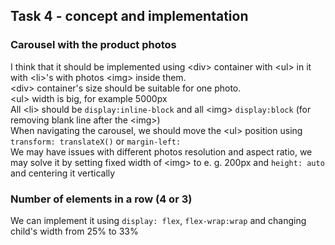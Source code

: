 ## Task 4 - concept and implementation

### Carousel with the product photos

I think that it should be implemented using \<div> container with \<ul> in it with \<li>'s with photos \<img> inside them.  
\<div> container's size should be suitable for one photo.  
\<ul> width is big, for example 5000px  
All \<li> should be `display:inline-block` and all \<img> `display:block` (for removing blank line after the \<img>)  
When navigating the carousel, we should move the \<ul> position using `transform: translateX()` or `margin-left:`  
We may have issues with different photos resolution and aspect ratio, we may solve it by setting fixed width of \<img> to e. g. 200px and `height: auto` and centering it vertically  

### Number of elements in a row (4 or 3)

We can implement it using `display: flex`, `flex-wrap:wrap` and changing child's width from 25% to 33%  


